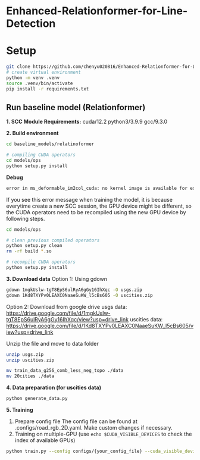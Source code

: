# Enhanced-Relationformer-for-Line-Detection

# Setup
```sh
git clone https://github.com/chenyu020816/Enhanced-Relationformer-for-Line-Detection.git
# create virtual environment
python -m venv .venv
source .venv/bin/activate
pip install -r requirements.txt
```


## Run baseline model (Relationformer)
**1. SCC Module Requirements:** cuda/12.2 python3/3.9.9 gcc/9.3.0

**2. Build environment**

```sh
cd baseline_models/relatinoformer

# compiling CUDA operators
cd models/ops
python setup.py install
```
**Debug**
```sh
error in ms_deformable_im2col_cuda: no kernel image is available for execution on the device
```
If you see this error message when training the model, it is because everytime create a new SCC session, the GPU device might be different, so the CUDA operators need to be recompiled using the new GPU device by following steps.
```sh
cd models/ops

# clean previous compiled operators
python setup.py clean
rm -rf build *.so

# recompile CUDA operators
python setup.py install
```

**3. Download data**
Option 1: Using gdown
```sh
gdown 1mgkUslw-tgT8EpS6ulRyA6gGy16IhXqc -O usgs.zip
gdown 1Kd8TXYPv0LEAXC0NaaeSuKW_l5cBs605 -O uscities.zip
```
Option 2: Download from google drive
usgs data: https://drive.google.com/file/d/1mgkUslw-tgT8EpS6ulRyA6gGy16IhXqc/view?usp=drive_link
uscities data: https://drive.google.com/file/d/1Kd8TXYPv0LEAXC0NaaeSuKW_l5cBs605/view?usp=drive_link

Unzip the file and move to data folder
```sh
unzip usgs.zip
unzip uscities.zip

mv train_data_g256_comb_less_neg_topo ./data
mv 20cities ./data
```

**4. Data preparation (for uscities data)**
```sh
python generate_data.py
```

**5. Training**
1. Prepare config file
The config file can be found at .configs/road_rgb_2D.yaml. Make custom changes if necessary.
2. Training on multiple-GPU (use ```echo $CUDA_VISIBLE_DEVICES``` to check the index of available GPUs)
```sh
python train.py --config configs/{your_config_file} --cuda_visible_device 0 1
```